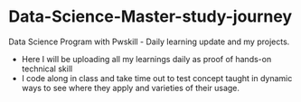 # Data-Science-Master-study-journey
Data Science Program with Pwskill - Daily learning update and my projects.
* Here I will be uploading all my learnings daily as proof of hands-on technical skill
* I code along in class and take time out to test concept taught in dynamic ways to see where they apply and varieties of their usage.
